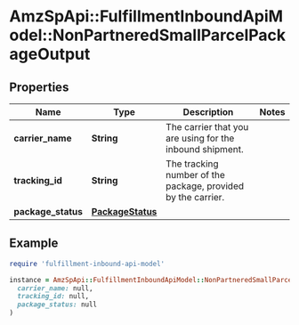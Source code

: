 # AmzSpApi::FulfillmentInboundApiModel::NonPartneredSmallParcelPackageOutput

## Properties

| Name | Type | Description | Notes |
| ---- | ---- | ----------- | ----- |
| **carrier_name** | **String** | The carrier that you are using for the inbound shipment. |  |
| **tracking_id** | **String** | The tracking number of the package, provided by the carrier. |  |
| **package_status** | [**PackageStatus**](PackageStatus.md) |  |  |

## Example

```ruby
require 'fulfillment-inbound-api-model'

instance = AmzSpApi::FulfillmentInboundApiModel::NonPartneredSmallParcelPackageOutput.new(
  carrier_name: null,
  tracking_id: null,
  package_status: null
)
```

